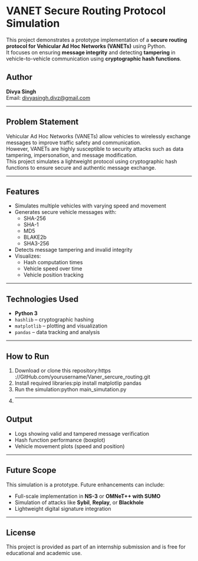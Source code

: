# VANET Secure Routing Protocol Simulation

This project demonstrates a prototype implementation of a **secure routing protocol for Vehicular Ad Hoc Networks (VANETs)** using Python.  
It focuses on ensuring **message integrity** and detecting **tampering** in vehicle-to-vehicle communication using **cryptographic hash functions**.

## Author
**Divya Singh**  
Email: divyasingh.divz@gmail.com

---

## Problem Statement
Vehicular Ad Hoc Networks (VANETs) allow vehicles to wirelessly exchange messages to improve traffic safety and communication.  
However, VANETs are highly susceptible to security attacks such as data tampering, impersonation, and message modification.  
This project simulates a lightweight protocol using cryptographic hash functions to ensure secure and authentic message exchange.

---

## Features
- Simulates multiple vehicles with varying speed and movement
- Generates secure vehicle messages with:
  - SHA-256
  - SHA-1
  - MD5
  - BLAKE2b
  - SHA3-256
- Detects message tampering and invalid integrity
- Visualizes:
  - Hash computation times
  - Vehicle speed over time
  - Vehicle position tracking

---

## Technologies Used
- **Python 3**
- `hashlib` – cryptographic hashing
- `matplotlib` – plotting and visualization
- `pandas` – data tracking and analysis

---

## How to Run

1. Download or clone this repository:https ://GitHub.com/yourusername/Vaner_sercure_routing.git
2.  Install required libraries:pip install matplotlip pandas
3. Run the simulation:python main_simutation.py
4.  ---

## Output

- Logs showing valid and tampered message verification
- Hash function performance (boxplot)
- Vehicle movement plots (speed and position)

---

## Future Scope

This simulation is a prototype. Future enhancements can include:
- Full-scale implementation in **NS-3** or **OMNeT++ with SUMO**
- Simulation of attacks like **Sybil**, **Replay**, or **Blackhole**
- Lightweight digital signature integration

---

## License
This project is provided as part of an internship submission and is free for educational and academic use.

